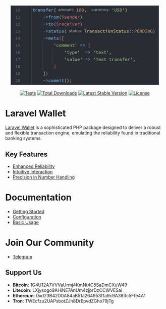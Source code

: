 <p align="center"><a href="https://021-projects.github.io/laravel-wallet/8.x" target="_blank"><img src="https://raw.githubusercontent.com/021-projects/laravel-wallet/master/docs/public/code-hero.png" width="470" alt="Laravel Wallet Code Example"></a></p>

<p align="center">
<a href="https://github.com/021-projects/laravel-wallet/actions/workflows/tests-php-8.3.yml"><img src="https://github.com/021-projects/laravel-wallet/actions/workflows/tests-php-8.3.yml/badge.svg?branch=master" alt="Tests"></a>
<a href="https://packagist.org/packages/021/laravel-wallet"><img src="https://img.shields.io/packagist/dt/021/laravel-wallet" alt="Total Downloads"></a>
<a href="https://packagist.org/packages/021/laravel-wallet"><img src="https://img.shields.io/packagist/v/021/laravel-wallet" alt="Latest Stable Version"></a>
<a href="https://packagist.org/packages/021/laravel-wallet"><img src="https://img.shields.io/packagist/l/021/laravel-wallet" alt="License"></a>
</p>

# Laravel Wallet
[Laravel Wallet](https://github.com/021-projects/laravel-wallet) is a sophisticated PHP package designed to deliver a robust and flexible transaction engine, emulating the reliability found in traditional banking systems.

## Key Features
- [Enhanced Reliability](https://021-projects.github.io/laravel-wallet/8.x/reliability.html)
- [Intuitive Interaction](https://021-projects.github.io/laravel-wallet/8.x/helpers.html)
- [Precision in Number Handling](https://021-projects.github.io/laravel-wallet/8.x/interfaces.html#numeric)

# Documentation
- [Getting Started](https://021-projects.github.io/laravel-wallet/8.x/getting-started.html)
- [Configuration](https://021-projects.github.io/laravel-wallet/8.x/configuration.html)
- [Basic Usage](https://021-projects.github.io/laravel-wallet/8.x/basic-usage.html)

# Join Our Community
- [Telegram](https://t.me/laravelwallet)

## Support Us
- **Bitcoin**: 1G4U12A7VVVaUrmj4KmNt4C5SaDmCXuW49
- **Litecoin**: LXjysogo9AHiNE7AnUm4zjprDzCCWVESai
- **Ethereum**: 0xd23B42D0A84aB51a264953f1a9c9A393c5Ffe4A1
- **Tron**: TWEcfzu2UAPsbotZJh8DrEpvdZGho79jTg
